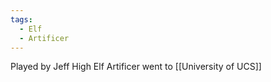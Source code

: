 ```yaml
---
tags:
  - Elf
  - Artificer
---
```


Played by Jeff
High Elf Artificer
 went to [[University of UCS]]